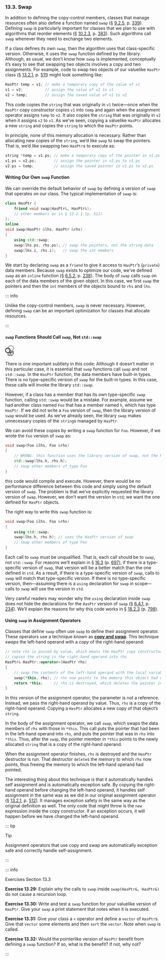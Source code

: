 <h3 id="filepos3315883">13.3. Swap</h3>
<p>In addition to defining the copy-control members, classes that manage resources often also define a function named <code>swap</code> (§ <a href="090-9.2._container_library_overview.html#filepos2239281">9.2.5</a>, p. <a href="090-9.2._container_library_overview.html#filepos2239281">339</a>). Defining <code>swap</code> is particularly important for classes that we plan to use with algorithms that reorder elements (§ <a href="099-10.2._a_first_look_at_the_algorithms.html#filepos2506543">10.2.3</a>, p. <a href="099-10.2._a_first_look_at_the_algorithms.html#filepos2506543">383</a>). Such algorithms call <code>swap</code> whenever they need to exchange two elements.</p>
<p>If a class defines its own <code>swap</code>, then the algorithm uses that class-specific version. Otherwise, it uses the <code>swap</code> function defined by the library. Although, as usual, we don’t know how <code>swap</code> is implemented, conceptually it’s easy to see that swapping two objects involves a copy and two assignments. For example, code to swap two objects of our valuelike <code>HasPtr</code> class (§ <a href="122-13.2._copy_control_and_resource_management.html#filepos3285596">13.2.1</a>, p. <a href="122-13.2._copy_control_and_resource_management.html#filepos3285596">511</a>) might look something like:</p>

```c++
HasPtr temp = v1; // make a temporary copy of the value of v1
v1 = v2;          // assign the value of v2 to v1
v2 = temp;        // assign the saved value of v1 to v2
```

<p><a id="filepos3318720"></a>This code copies the <code>string</code> that was originally in <code>v1</code> twice—once when the <code>HasPtr</code> copy constructor copies <code>v1</code> into <code>temp</code> and again when the assignment operator assigns <code>temp</code> to <code>v2</code>. It also copies the <code>string</code> that was originally in <code>v2</code> when it assigns <code>v2</code> to <code>v1</code>. As we’ve seen, copying a valuelike <code>HasPtr</code> allocates a new <code>string</code> and copies the <code>string</code> to which the <code>HasPtr</code> points.</p>
<p>In principle, none of this memory allocation is necessary. Rather than allocating new copies of the <code>string</code>, we’d like <code>swap</code> to swap the pointers. That is, we’d like swapping two <code>HasPtr</code>s to execute as:</p>

```c++
string *temp = v1.ps; // make a temporary copy of the pointer in v1.ps
v1.ps = v2.ps;        // assign the pointer in v2.ps to v1.ps
v2.ps = temp;         // assign the saved pointer in v1.ps to v2.ps
```

<h4>Writing Our Own <code>swap</code> Function</h4>
<p>We can override the default behavior of <code>swap</code> by defining a version of <code>swap</code> that operates on our class. The typical implementation of <code>swap</code> is:</p>

```c++
class HasPtr {
    friend void swap(HasPtr&, HasPtr&);
    // other members as in § 13.2.1 (p. 511)
};
inline
void swap(HasPtr &lhs, HasPtr &rhs)
{
    using std::swap;
    swap(lhs.ps, rhs.ps); // swap the pointers, not the string data
    swap(lhs.i, rhs.i);   // swap the int members
}
```

<p>We start by declaring <code>swap</code> as a <code>friend</code> to give it access to <code>HasPtr</code>’s (<code>private</code>) data members. Because <code>swap</code> exists to optimize our code, we’ve defined <code>swap</code> as an <code>inline</code> function (§ <a href="067-6.5._features_for_specialized_uses.html#filepos1645920">6.5.2</a>, p. <a href="067-6.5._features_for_specialized_uses.html#filepos1645920">238</a>). The body of <code>swap</code> calls <code>swap</code> on each of the data members of the given object. In this case, we first <code>swap</code> the pointers and then the <code>int</code> members of the objects bound to <code>rhs</code> and <code>lhs</code>.</p>

::: info
<p>Unlike the copy-control members, <code>swap</code> is never necessary. However, defining <code>swap</code> can be an important optimization for classes that allocate resources.</p>
:::

<h4><code>swap</code> Functions Should Call <code>swap</code>, Not <code>std::swap</code></h4>
<img alt="Image" src="/images/00011.jpg"/>
<p>There is one important subtlety in this code: Although it doesn’t matter in this particular case, it is essential that <code>swap</code> functions call <code>swap</code> and not <code>std::swap</code>. In the <code>HasPtr</code> function, the data members have built-in types. There is no type-specific version of <code>swap</code> for the built-in types. In this case, these calls will invoke the library <code>std::swap</code>.</p>
<p>However, if a class has a member that has its own type-specific <code>swap</code> function, calling <code>std::swap</code> would be a mistake. For example, assume we had another class named <code>Foo</code> that has a member named <code>h</code>, which has type <code>HasPtr</code>. If we did <a id="filepos3327477"></a>not write a <code>Foo</code> version of <code>swap</code>, then the library version of <code>swap</code> would be used. As we’ve already seen, the library <code>swap</code> makes unnecessary copies of the <code>string</code>s managed by <code>HasPtr</code>.</p>
<p>We can avoid these copies by writing a <code>swap</code> function for <code>Foo</code>. However, if we wrote the <code>Foo</code> version of <code>swap</code> as:</p>

```c++
void swap(Foo &lhs, Foo &rhs)
{
    // WRONG: this function uses the library version of swap, not the HasPtr version
    std::swap(lhs.h, rhs.h);
    // swap other members of type Foo
}
```

<p>this code would compile and execute. However, there would be no performance difference between this code and simply using the default version of <code>swap</code>. The problem is that we’ve explicitly requested the library version of <code>swap</code>. However, we don’t want the version in <code>std</code>; we want the one defined for <code>HasPtr</code> objects.</p>
<p>The right way to write this <code>swap</code> function is:</p>

```c++
void swap(Foo &lhs, Foo &rhs)
{
    using std::swap;
    swap(lhs.h, rhs.h); // uses the HasPtr version of swap
    // swap other members of type Foo
}
```

<p>Each call to <code>swap</code> must be unqualified. That is, each call should be to <code>swap</code>, not <code>std::swap</code>. For reasons we’ll explain in § <a href="156-16.3._overloading_and_templates.html#filepos4436613">16.3</a> (p. <a href="156-16.3._overloading_and_templates.html#filepos4436613">697</a>), if there is a type-specific version of <code>swap</code>, that version will be a better match than the one defined in <code>std</code>. As a result, if there is a type-specific version of <code>swap</code>, calls to <code>swap</code> will match that type-specific version. If there is no type-specific version, then—assuming there is a <code>using</code> declaration for <code>swap</code> in scope—calls to <code>swap</code> will use the version in <code>std</code>.</p>
<p>Very careful readers may wonder why the <code>using</code> declaration inside <code>swap</code> does not hide the declarations for the <code>HasPtr</code> version of <code>swap</code> (§ <a href="066-6.4._overloaded_functions.html#filepos1621309">6.4.1</a>, p. <a href="066-6.4._overloaded_functions.html#filepos1621309">234</a>). We’ll explain the reasons for why this code works in § <a href="172-18.2._namespaces.html#filepos4989992">18.2.3</a> (p. <a href="172-18.2._namespaces.html#filepos4989992">798</a>).</p>
<h4>Using <code>swap</code> in Assignment Operators</h4>
<p>Classes that define <code>swap</code> often use <code>swap</code> to define their assignment operator. These operators use a technique known as <strong><a href="128-defined_terms.html#filepos3534923" id="filepos3333773">copy and swap</a></strong>. This technique <em>swaps</em> the left-hand operand with a <em>copy</em> of the right-hand operand:</p>

```c++
// note rhs is passed by value, which means the HasPtr copy constructor
// copies the string in the right-hand operand into rhs
HasPtr& HasPtr::operator=(HasPtr rhs)
{
    // swap the contents of the left-hand operand with the local variable rhs
    swap(*this, rhs); // rhs now points to the memory this object had used
    return *this;     // rhs is destroyed, which deletes the pointer in rhs
}
```

<p><a id="filepos3335986"></a>In this version of the assignment operator, the parameter is not a reference. Instead, we pass the right-hand operand by value. Thus, <code>rhs</code> is a copy of the right-hand operand. Copying a <code>HasPtr</code> allocates a new copy of that object’s <code>string</code>.</p>
<p>In the body of the assignment operator, we call <code>swap</code>, which swaps the data members of <code>rhs</code> with those in <code>*this</code>. This call puts the pointer that had been in the left-hand operand into <code>rhs</code>, and puts the pointer that was in <code>rhs</code> into <code>*this</code>. Thus, after the <code>swap</code>, the pointer member in <code>*this</code> points to the newly allocated <code>string</code> that is a copy of the right-hand operand.</p>
<p>When the assignment operator finishes, <code>rhs</code> is destroyed and the <code>HasPtr</code> destructor is run. That destructor <code>delete</code>s the memory to which <code>rhs</code> now points, thus freeing the memory to which the left-hand operand had pointed.</p>
<p>The interesting thing about this technique is that it automatically handles self assignment and is automatically exception safe. By copying the right-hand operand before changing the left-hand operand, it handles self assignment in the same was as we did in our original assignment operator (§ <a href="122-13.2._copy_control_and_resource_management.html#filepos3285596">13.2.1</a>, p. <a href="122-13.2._copy_control_and_resource_management.html#filepos3285596">512</a>). It manages exception safety in the same way as the original definition as well. The only code that might throw is the <code>new</code> expression inside the copy constructor. If an exception occurs, it will happen before we have changed the left-hand operand.</p>

::: tip
<p>Tip</p>
<p>Assignment operators that use copy and swap are automatically exception safe and correctly handle self-assignment.</p>
:::

::: info
<p>Exercises Section 13.3</p>
<p><strong>Exercise 13.29:</strong> Explain why the calls to <code>swap</code> inside <code>swap(HasPtr&amp;, HasPtr&amp;)</code> do not cause a recursion loop.</p>
<p><strong>Exercise 13.30:</strong> Write and test a <code>swap</code> function for your valuelike version of <code>HasPtr</code>. Give your <code>swap</code> a print statement that notes when it is executed.</p>
<p><strong>Exercise 13.31:</strong> Give your class a <code>&lt;</code> operator and define a <code>vector</code> of <code>HasPtr</code>s. Give that <code>vector</code> some elements and then <code>sort</code> the <code>vector</code>. Note when <code>swap</code> is called.</p>
<p><strong>Exercise 13.32:</strong> Would the pointerlike version of <code>HasPtr</code> benefit from defining a <code>swap</code> function? If so, what is the benefit? If not, why not?</p>
:::
